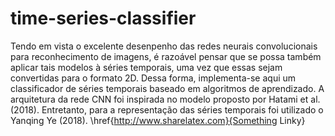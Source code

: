 # time-series-classifier
Tendo em vista o excelente desenpenho das redes neurais convolucionais para reconhecimento de imagens, é razoável pensar que se possa também aplicar tais modelos à séries temporais, uma vez que essas sejam convertidas 
para o formato 2D. 
Dessa forma, implementa-se aqui um classificador de séries temporais baseado em algoritmos de aprendizado.
A arquitetura da rede CNN foi inspirada no modelo proposto por Hatami et al.(2018). Entretanto, para a representação das séries temporais foi utilizado o Yanqing Ye (2018). 
 \href{http://www.sharelatex.com}{Something Linky} 

